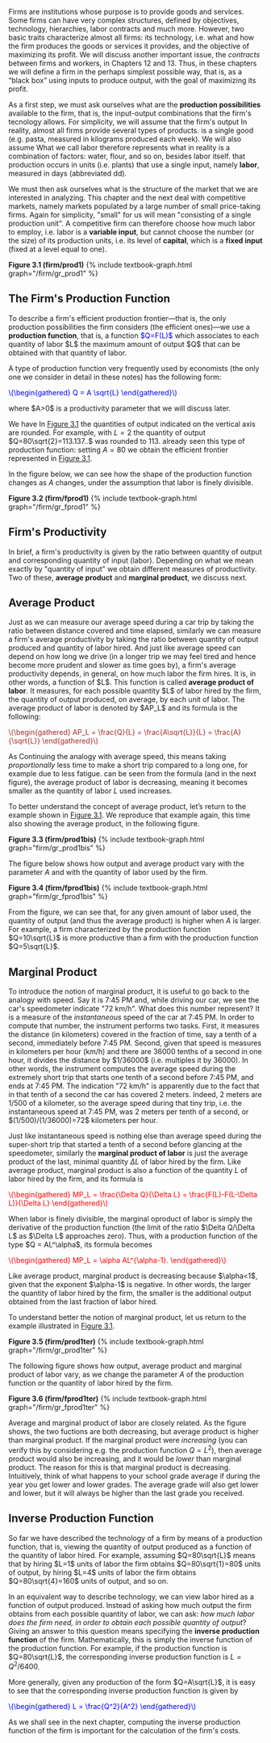 

Firms are institutions whose purpose is to provide goods and services. Some firms can have very complex structures, defined by objectives, technology, hierarchies, labor contracts and much more. However, two basic traits characterize almost all firms: its technology, i.e. what and how the firm produces the goods or services it provides, and the objective of maximizing its profit. 
<span class="marginnote">
We will discuss another important issue, the <i>contracts</i> between firms and workers, in Chapters 12 and 13.
</span>
Thus, in these chapters we will define a firm in the perhaps simplest possible way, that is, as a “black box” using inputs to produce output, with the goal of maximizing its profit.

As a first step, we must ask ourselves what are the <b>production possibilities</b> available to the firm, that is, the input-output combinations that the firm's tecnology allows. For simplicity,  we will assume that the firm's output
<span class="marginnote">
In reality, almost all firms provide several types of products.
</span>
is a single good (e.g. pasta, measured in kilograms produced each week). We will also assume
<span class="marginnote">
What we call labor therefore represents what in reality is a combination of factors: water, flour, and so on, besides labor itself.
</span>
that production occurs in units (i.e. plants) that use a single input, namely <b>labor</b>, measured in days (abbreviated dd).

We must then ask ourselves what is the structure of the market that we are interested in analyzing. This chapter and the next  deal with competitive markets, namely markets populated by a large number of small price-taking firms. Again for simplicity, "small" for us will mean "consisting of a single production unit". A competitive firm can therefore choose how much labor to employ, i.e. labor is a <b>variable input</b>, but cannot choose the number (or the size) of its production units, i.e. its level of <b>capital</b>, which is a <b>fixed input</b> (fixed at a level equal to one).



<a id="gr_firm/prod1"><strong>Figure 3.1 (firm/prod1)</strong></a>
{% include textbook-graph.html graph="/firm/gr_prod1" %}

















<h2 id="subsec_prod1">The Firm's Production Function</h2>
To describe a firm's efficient production frontier—that is, the only production possibilities the firm considers (the efficient ones)—we use a <b>production function</b>, that is, a function <span style="color: Blue;">$Q=F(L)$</span> which associates to each quantity of labor $L$ the maximum amount of output $Q$ that can be obtained with that quantity of labor.

A type of production function very frequently used by economists (the only one we consider in detail in these notes) has the following form:
<p><span style="color: Blue;">
\(\begin{gathered}
 Q = A \sqrt{L}
\end{gathered}\)
</span></p>
where $A>0$ is a productivity parameter that we will discuss later. 

We have
<span class="marginnote">
  In <a href="{{ site.baseurl }}/en/I/3/1#gr_firm/prod1">Figure 3.1</a> the quantities of output indicated on the vertical axis are rounded. For example, with $L=2$ the quantity of output $Q=80\sqrt{2}=113.137..$ was rounded to 113.
</span>
already seen this type of production function: setting $A=80$ we obtain the efficient frontier represented in <a href="{{ site.baseurl }}/en/I/3/1#gr_firm/prod1">Figure 3.1</a>.

In the figure below, we can see how the shape of the production function changes as $A$  changes, under the assumption that labor is finely divisible.

<a id="gr_firm/fprod1"><strong>Figure 3.2 (firm/fprod1)</strong></a>
{% include textbook-graph.html graph="/firm/gr_fprod1" %}
























<h2 id="subsec_prod2">Firm's Productivity</h2>

In brief, a firm's productivity is given by the ratio between quantity of output and corresponding quantity of input (labor). Depending on what we mean exactly by "quantity of input" we obtain different measures of productivity. Two of these, <b>average product</b> and <b>marginal product</b>, we discuss next.










<h2 id="subsec_AP">Average Product</h2>
Just as we can measure our average speed during a car trip by taking the ratio between distance covered and time elapsed, similarly we can measure a firm's average productivity by taking the ratio between quantity of output produced and quantity of labor hired. And just like average speed can depend on how long we drive (in a longer trip we may feel tired and hence become more prudent and slower as time goes by), a firm's average productivity depends, in general, on how much labor the firm hires. It is, in other words, a function of $L$. This function is called <b>average product of labor</b>. It measures, for each possible quantity $L$ of labor hired by the firm, the quantity of output produced, on average, by each unit of labor. The average product of labor is denoted by $AP_L$ and its formula is the following:
<p><span style="color: Brown;">
\(\begin{gathered}
 AP_L = \frac{Q}{L} = \frac{A\sqrt{L}}{L} = \frac{A}{\sqrt{L}}
\end{gathered}\)
</span></p>

As
<span class="marginnote">
Continuing the analogy with average speed, this means taking
<i>proportionally</i> less time to make a short trip compared to a long one, for example due to less fatigue.
</span>
can be seen from the formula (and in the next figure), the average product of labor is decreasing, meaning it becomes smaller as the quantity of labor $L$ used increases.

To better understand the concept of average product, let’s return to the example shown in <a href="{{ site.baseurl }}/it/I/3/1#gr_firm/prod1">Figure 3.1</a>. We reproduce that example again, this time also showing the average product, in the following figure.

<a id="gr_firm/prod1bis"><strong>Figure 3.3 (firm/prod1bis)</strong></a>
{% include textbook-graph.html graph="firm/gr_prod1bis" %}

The figure below shows how output and average product vary with the parameter $A$ and with the quantity of labor used by the firm.

<a id="gr_firm/fprod1bis"><strong>Figure 3.4 (firm/fprod1bis)</strong></a>
{% include textbook-graph.html graph="firm/gr_fprod1bis" %}

From the figure, we can see that, for any given amount of labor used, the quantity of output (and thus the average product) is higher when $A$ is larger. For example, a firm characterized by the production function $Q=10\sqrt{L}$ is more productive than a firm with the production function $Q=5\sqrt{L}$.




















<h2 id="subsec_MP"> Marginal Product</h2>
To introduce the notion of marginal product, it is useful to go back to the analogy with speed. Say it is 7:45 PM and, while driving our car, we see the car's speedometer indicate "72 km/h". What does this number represent? It is a measure of the <i>instantaneous</i> speed of the car at 7:45 PM. In order to compute that number, the instrument performs two tasks. First, it measures the distance (in kilometers) covered in the fraction of time, say a tenth of a second, immediately before 7:45 PM. Second, given that speed is measures in kilometers per hour (km/h) and there are 36000 tenths of a second in one hour, it divides the distance by $1/36000$ (i.e. multiples it by 36000). In other words, the instrument computes the average speed during the extremely short trip that starts one tenth of a second before 7:45 PM, and ends at 7:45 PM. The indication "72 km/h" is apparently due to the fact that in that tenth of a second the car has covered 2 meters. Indeed, 2 meters are 1/500 of a kilometer, so the average speed during that tiny trip, i.e. the instantaneous speed at 7:45 PM, was 2 meters per tenth of a second, or $(1/500)/(1/36000)=72$ kilometers per hour.

Just like instantaneous speed is nothing else than average speed during the super-short trip that started a tenth of a second before glancing at the speedometer, similarly the <b>marginal product of labor</b> is just the average product of the last, minimal quantity $\Delta L$ of labor  hired by the firm. Like average product, marginal product is also a function of the quantity $L$ of labor hired by the firm, and its formula is
<p><span style="color: Red;">
\(\begin{gathered}
 MP_L = \frac{\Delta Q}{\Delta L} = \frac{F(L)-F(L-\Delta L)}{\Delta L}
\end{gathered}\)
</span></p>
When labor is finely divisible, the marginal oproduct of labor is simply the derivative of the production function (the limit of the ratio $\Delta Q/\Delta L$ as $\Delta L$ approaches zero). Thus, with a production function of the type $Q = AL^\alpha$, its formula becomes
<p><span style="color: Red;">
\(\begin{gathered}
 MP_L = \alpha AL^{\alpha-1}.
\end{gathered}\)
</span></p>
Like average product, marginal product is decreasing because $\alpha<1$, given that the exponent $\alpha-1$ is negative. In other words, the larger the quantity of labor hired by the firm, the smaller is the additional output obtained from the last fraction of labor hired.

To understand better the notion of marginal product, let us return to the example illustrated in <a href="{{ site.baseurl }}/en/I/3/1#gr_firm/prod1">Figure 3.1</a>.

<a id="gr_firm/prod1ter"><strong>Figure 3.5 (firm/prod1ter)</strong></a>
{% include textbook-graph.html graph="/firm/gr_prod1ter" %}

The following figure shows how output, average product and marginal product of labor vary, as we change the parameter $A$ of the production function or the quantity of labor hired by the firm.

<a id="gr_firm/fprod1ter"><strong>Figure 3.6 (firm/fprod1ter)</strong></a>
{% include textbook-graph.html graph="/firm/gr_fprod1ter" %}

Average and marginal product of labor are closely related. As the figure shows, the two fuctions are both decreasing, but average product is higher than marginal product.
<span class="marginnote">
If the marginal product were <i>increasing</i> (you can verify this by considering e.g. the production function $Q=L^2$), then average product would also be increasing, and it would be <i>lower</i> than marginal product.
</span>
The reason for this is that marginal product is decreasing. Intuitively, think of what happens to your school grade average if during the year you get lower and lower grades. The average grade will also get lower and lower, but it will always be higher than the last grade you received.












































<h2 id="subsec_prod4">Inverse Production Function</h2>
So far we have described the technology of a firm by means of a production function, that is, viewing the quantity of output produced as a function of the quantity of labor hired. For example, assuming  $Q=80\sqrt{L}$ means that by hiring $L=1$ units of labor the firm obtains $Q=80\sqrt{1}=80$ units of output, by hiring $L=4$ units of labor the firm obtains $Q=80\sqrt{4}=160$ units of output, and so on.

In an equivalent way to describe technology, we can view labor hired as a function of output produced. Instead of asking how much output the firm obtains from each possible quantity of labor, we can ask: <i>how much labor does the firm need, in order to obtain each possible quantity of output</i>? Giving an answer to this question means specifying the <b>inverse production function</b> of the firm. Mathematically, this is simply the inverse function of the production function. For example, if the production function is $Q=80\sqrt{L}$, the corresponding inverse production function is $L=Q^2/6400$.

More generally, given any production of the form $Q=A\sqrt{L}$, it is easy to see that the corresponding inverse production function is given by
<p>
<span style="color: Blue;">
\(\begin{gathered}
 L = \frac{Q^2}{A^2}
\end{gathered}\)
</span>
</p>
As we shall see in the next chapter, computing the inverse production function of the firm is important for the calculation of the firm's costs.




